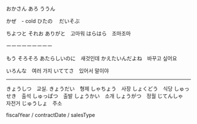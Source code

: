 

おかさん
あろ
ううん　



かぜ　- cold 
ひたの　
だいそぶ　

ちよつと
それお
ありがと　고마워
はらはら　조마조마

ーーーーーーーーー

もう
そろそろ
あたらしいのに　새것인데
かえたいんだよね　바꾸고 싶어요

いろんな　여러 가지
いててさ　있어서 말이야　


-----------


きょうしつ　교실.
きょうだい　형제
しゃちょう　사장
しょくどう　식당
しゅっせき　출석
しゅっぱつ　출발
しょうかい　소개
しょうがつ　정월
じてんしゃ　자전거
じゅうしょ　주소

fiscalYear /  contractDate / salesType
